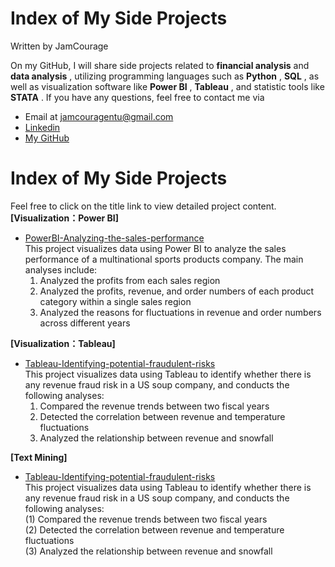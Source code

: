 # Index of My Side Projects   

Written by JamCourage                   

On my GitHub, I will share side projects related to **financial analysis** and **data analysis** , utilizing programming languages such as **Python** , **SQL** , as well as visualization software like **Power BI** , **Tableau** , and statistic tools like **STATA** . If you have any questions, feel free to contact me via       
* Email at jamcouragentu@gmail.com         
* [Linkedin](https://www.linkedin.com/in/jung-chen-james-tsai-a08a12197/)        
* [My GitHub](https://github.com/JamCourage)           

# Index of My Side Projects     

Feel free to click on the title link to view detailed project content.      
**[Visualization：Power BI]**     
- [PowerBI-Analyzing-the-sales-performance](https://github.com/JamCourage/PowerBI-Analyzing-the-sales-performance)         
	This project visualizes data using Power BI to analyze the sales performance of a multinational sports products company. The main analyses include:      
	1. Analyzed the profits from each sales region         
	2. Analyzed the profits, revenue, and order numbers of each product category within a single sales region       
	3. Analyzed the reasons for fluctuations in revenue and order numbers across different years    

**[Visualization：Tableau]**     	
- [Tableau-Identifying-potential-fraudulent-risks](https://github.com/JamCourage/Tableau-Identifying-potential-fraudulent-risks)         
	This project visualizes data using Tableau to identify whether there is any revenue fraud risk in a US soup company, and conducts the following analyses:      
	1. Compared the revenue trends between two fiscal years         
	2. Detected the correlation between revenue and temperature fluctuations       
	3. Analyzed the relationship between revenue and snowfall           
	
**[Text Mining]**     	
- [Tableau-Identifying-potential-fraudulent-risks](https://github.com/JamCourage/Tableau-Identifying-potential-fraudulent-risks)         
	This project visualizes data using Tableau to identify whether there is any revenue fraud risk in a US soup company, and conducts the following analyses:      
	(1) Compared the revenue trends between two fiscal years         
	(2) Detected the correlation between revenue and temperature fluctuations       
	(3) Analyzed the relationship between revenue and snowfall

	

